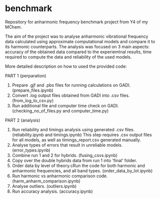 # benchmark
Repository for anharmonic frequency benchmark project from Y4 of my MChem.

The aim of the project was to analyse anharmonic vibrational frequency data calculated using approximate computational models and compare it to its harmonic counterparts. The analysis was focused on 3 main aspects: accuracy of the obtained data compared to the experiemtnal results, time required to compute the data and reliability of the used models.

More detailed description on how to used the provided code:

PART 1 (perparation)
1. Prepare .gjf and .pbs files for running calculations on GADI. (prepare_files.ipynb)
2. Convert .log output files obtained from GADI into .csv files. (from_log_to_csv.py)
3. Run additional file and computer time check on GADI. (checking_no_of_files.py and computer_time.py)

PART 2 (analysis)
1. Run reliability and timings analysis using generated .csv files. (reliability.ipynb and timings.ipynb) This step requires .csv output files for all models, as well as timings_report.csv generated manually.
2. Analyse types of errors that result in unreliable models. (error_types.ipynb)
3. Combine run 1 and 2 for hybrids. (fusing_csvs.ipynb)
4. Copy over the double hybrids data from run 1 into 'final' folder.
5. Order data by level of theory.cRun the code for both harmonic and anharmonic frequencies, and all band types. (order_data_by_lot.ipynb)
6. Run harmonic vs anharmonic comparison code. (harm_anharm_comparison.ipynb)
7. Analyse outliers. (outliers.ipynb)
8. Run accuracy analysis. (accuracy.ipynb)

